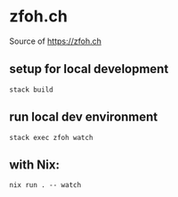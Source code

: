 # zfoh.ch

Source of <https://zfoh.ch>

## setup for local development

    stack build

## run local dev environment

    stack exec zfoh watch

## with Nix:

    nix run . -- watch
